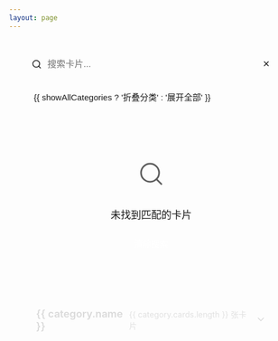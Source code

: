 ```yaml
---
layout: page
---
```


<script setup>
import { ref, onMounted, computed } from 'vue'
import cardsData from './cards-data.json'

const categories = ref([])
const expandedCategories = ref({})
const searchQuery = ref('')
const showAllCategories = ref(false)

const filteredCategories = computed(() => {
  if (!searchQuery.value.trim()) return categories.value
  
  return categories.value.map(category => {
    const filteredCards = category.cards.filter(card => 
      card.title.toLowerCase().includes(searchQuery.value.toLowerCase()) ||
      card.description.toLowerCase().includes(searchQuery.value.toLowerCase()) ||
      (card.tags && card.tags.some(tag => tag.toLowerCase().includes(searchQuery.value.toLowerCase())))
    )
    
    return {
      ...category,
      cards: filteredCards
    }
  }).filter(category => category.cards.length > 0)
})

onMounted(() => {
  const mergedCategories = cardsData.categories.reduce((acc, curr) => {
    const existingCategory = acc.find(cat => cat.name === curr.name)
    if (existingCategory) {
      existingCategory.cards = [...existingCategory.cards, ...curr.cards]
    } else {
      acc.push({...curr})
    }
    return acc
  }, [])
  
  categories.value = mergedCategories
  mergedCategories.forEach(category => {
    expandedCategories.value[category.name] = false
  })
  
  if (mergedCategories.length > 0) {
    expandedCategories.value[mergedCategories[0].name] = true
  }
})

const toggleCategory = (categoryName) => {
  if (showAllCategories.value) return
  expandedCategories.value[categoryName] = !expandedCategories.value[categoryName]
}

const toggleAllCategories = () => {
  showAllCategories.value = !showAllCategories.value
  
  categories.value.forEach(category => {
    expandedCategories.value[category.name] = showAllCategories.value
  })
}

const clearSearch = () => {
  searchQuery.value = ''
}
</script>

<div class="cards-page">
  <div class="cards-header">
    <div class="search-box">
      <input 
        type="text" 
        v-model="searchQuery" 
        placeholder="搜索卡片..." 
        class="search-input"
      />
      <button 
        v-if="searchQuery" 
        @click="clearSearch" 
        class="clear-search-btn" 
        aria-label="清除搜索"
      >×</button>
      <div class="search-icon">
        <svg xmlns="http://www.w3.org/2000/svg" width="18" height="18" viewBox="0 0 24 24" fill="none" stroke="currentColor" stroke-width="2" stroke-linecap="round" stroke-linejoin="round">
          <circle cx="11" cy="11" r="8"></circle>
          <line x1="21" y1="21" x2="16.65" y2="16.65"></line>
        </svg>
      </div>
    </div>
    <button 
      @click="toggleAllCategories" 
      class="toggle-all-btn"
      :class="{ 'active': showAllCategories }"
    >
      {{ showAllCategories ? '折叠分类' : '展开全部' }}
    </button>
  </div>
  
  <div v-if="filteredCategories.length === 0" class="no-results">
    <svg xmlns="http://www.w3.org/2000/svg" width="48" height="48" viewBox="0 0 24 24" fill="none" stroke="currentColor" stroke-width="1.5" stroke-linecap="round" stroke-linejoin="round">
      <circle cx="11" cy="11" r="8"></circle>
      <line x1="21" y1="21" x2="16.65" y2="16.65"></line>
    </svg>
    <p>未找到匹配的卡片</p>
    <button @click="clearSearch" class="reset-search-btn">清除搜索</button>
  </div>
  
  <div v-else class="categories-container">
    <div v-for="category in filteredCategories" 
        :key="category.id" 
        class="category-section">
      <div class="category-header" 
          @click="toggleCategory(category.name)"
          :class="{ 'expanded': expandedCategories[category.name] }">
        <h2 class="category-title">{{ category.name }}</h2>
        <div class="category-info">
          <span class="card-count">{{ category.cards.length }} 张卡片</span>
          <span v-if="!showAllCategories" class="toggle-icon">
            <svg xmlns="http://www.w3.org/2000/svg" width="20" height="20" viewBox="0 0 24 24" fill="none" stroke="currentColor" stroke-width="2" stroke-linecap="round" stroke-linejoin="round">
              <polyline points="6 9 12 15 18 9"></polyline>
            </svg>
          </span>
        </div>
      </div>
      <div class="cards-wrapper"
          :class="{ 'expanded': expandedCategories[category.name] }">
        <div class="cards-container">
          <a v-for="card in category.cards" 
            :key="card.id" 
            :href="card.link"
            class="card">
            <div class="card-image" v-if="card.image">
              <img :src="card.image" :alt="card.title">
            </div>
            <div class="card-content">
              <h3>{{ card.title }}</h3>
              <p>{{ card.description }}</p>
              <div class="card-tags" v-if="card.tags && card.tags.length">
                <span v-for="tag in card.tags" 
                      :key="tag" 
                      class="tag">{{ tag }}</span>
              </div>
            </div>
          </a>
        </div>
      </div>
    </div>
  </div>
</div>

<style>
/* 滚动条样式 */
html {
  overflow-y: scroll;
  margin-right: 0;
  scrollbar-gutter: stable;
}

html::-webkit-scrollbar {
  width: 8px;
  height: 8px;
}

html::-webkit-scrollbar-track {
  background: var(--vp-c-bg-soft);
  border-radius: 4px;
}

html::-webkit-scrollbar-thumb {
  background: var(--vp-c-brand-dimm);
  border-radius: 4px;
  transition: all 0.3s ease;
}

html::-webkit-scrollbar-thumb:hover {
  background: var(--vp-c-brand);
}

/* 暗色模式下的滚动条样式 */
.dark html::-webkit-scrollbar-track {
  background: rgba(30, 30, 30, 0.6);
}

.dark html::-webkit-scrollbar-thumb {
  background: rgba(100, 100, 100, 0.4);
}

.dark html::-webkit-scrollbar-thumb:hover {
  background: rgba(100, 100, 100, 0.6);
}

/* 整体页面样式 */
.cards-page {
  padding: 24px;
  max-width: 1200px;
  margin: 0 auto;
  min-height: 80vh;
}

/* 页面标题和搜索区域 */
.cards-header {
  display: flex;
  align-items: center;
  justify-content: space-between;
  flex-wrap: wrap;
  margin-bottom: 32px;
  gap: 16px;
}

.search-box {
  position: relative;
  flex: 1;
  max-width: 400px;
}

.search-input {
  width: 100%;
  padding: 12px 40px 12px 44px;
  border-radius: 50px;
  border: 1px solid var(--vp-c-divider);
  background: var(--vp-c-bg-soft);
  color: var(--vp-c-text-1);
  font-size: 16px;
  transition: all 0.3s ease;
}

.search-input:focus {
  outline: none;
  border-color: var(--vp-c-brand);
  box-shadow: 0 0 0 3px var(--vp-c-brand-dimm);
}

.search-icon {
  position: absolute;
  top: 50%;
  left: 16px;
  transform: translateY(-50%);
  color: var(--vp-c-text-2);
}

.clear-search-btn {
  position: absolute;
  top: 50%;
  right: 12px;
  transform: translateY(-50%);
  border: none;
  background: transparent;
  color: var(--vp-c-text-2);
  font-size: 20px;
  cursor: pointer;
  width: 24px;
  height: 24px;
  display: flex;
  align-items: center;
  justify-content: center;
  border-radius: 50%;
  transition: all 0.2s ease;
}

.clear-search-btn:hover {
  background: var(--vp-c-bg-mute);
  color: var(--vp-c-text-1);
}

.toggle-all-btn {
  padding: 10px 20px;
  border-radius: 50px;
  border: 1px solid var(--vp-c-divider);
  background: var(--vp-c-bg-soft);
  color: var(--vp-c-text-1);
  font-size: 15px;
  cursor: pointer;
  transition: all 0.3s ease;
}

.toggle-all-btn:hover {
  background: var(--vp-c-bg-mute);
  border-color: var(--vp-c-brand-dimm);
}

.toggle-all-btn.active {
  background: var(--vp-c-brand-dimm);
  border-color: var(--vp-c-brand-light);
  color: var(--vp-c-brand-dark);
}

/* 无结果提示 */
.no-results {
  display: flex;
  flex-direction: column;
  align-items: center;
  justify-content: center;
  padding: 60px 0;
  color: var(--vp-c-text-2);
  text-align: center;
}

.no-results svg {
  margin-bottom: 16px;
  opacity: 0.7;
}

.no-results p {
  font-size: 18px;
  margin-bottom: 20px;
}

.reset-search-btn {
  padding: 8px 16px;
  border-radius: 4px;
  background: var(--vp-c-brand);
  color: white;
  border: none;
  cursor: pointer;
  font-size: 15px;
  transition: all 0.2s ease;
}

.reset-search-btn:hover {
  background: var(--vp-c-brand-dark);
}

/* 分类容器 */
.categories-container {
  display: flex;
  flex-direction: column;
  gap: 32px;
}

/* 分类标题样式 */
.category-section {
  animation: sectionFadeIn 0.5s ease forwards;
}

.category-header {
  display: flex;
  align-items: center;
  justify-content: space-between;
  cursor: pointer;
  padding: 18px 24px;
  border-radius: 12px;
  background: var(--vp-c-bg-soft);
  border: 1px solid var(--vp-c-divider);
  transition: all 0.3s ease;
  margin: 0;
  position: relative;
  overflow: hidden;
}

.category-header::before {
  content: '';
  position: absolute;
  top: 0;
  left: 0;
  width: 4px;
  height: 100%;
  background: var(--vp-c-brand);
  opacity: 0;
  transition: opacity 0.3s ease;
}

.category-header.expanded::before {
  opacity: 1;
}

.category-title {
  margin: 0;
  font-size: 1.3em;
  font-weight: 600;
  color: var(--vp-c-text-1);
  transition: color 0.3s ease;
}

.category-info {
  display: flex;
  align-items: center;
  gap: 16px;
}

.card-count {
  font-size: 14px;
  color: var(--vp-c-text-2);
  opacity: 0.8;
}

/* 箭头图标 */
.toggle-icon {
  transition: transform 0.3s ease;
}

.category-header.expanded .toggle-icon {
  transform: rotate(180deg);
}

/* 悬浮和展开状态 */
.category-header:hover {
  background: var(--vp-c-bg-mute);
  transform: translateY(-2px);
  box-shadow: 0 4px 12px rgba(0, 0, 0, 0.05);
}

.category-header.expanded {
  background: var(--vp-c-bg-mute);
  border-color: var(--vp-c-brand-dimm);
}

.category-header.expanded .category-title {
  color: var(--vp-c-brand);
}

/* 卡片包装器 */
.cards-wrapper {
  height: 0;
  opacity: 0;
  overflow: hidden;
  transform: translateY(-20px);
  transition: all 0.4s cubic-bezier(0.4, 0, 0.2, 1);
  position: relative;
}

.cards-wrapper.expanded {
  height: auto;
  opacity: 1;
  margin-top: 24px;
  overflow: visible;
  transform: translateY(0);
}

/* 卡片容器 */
.cards-container {
  display: grid;
  grid-template-columns: repeat(auto-fill, minmax(280px, 1fr));
  gap: 24px;
  padding: 8px 0;
}

/* 卡片样式 */
.card {
  background: var(--vp-c-bg-soft);
  border: 1px solid var(--vp-c-divider);
  border-radius: 16px;
  overflow: hidden;
  transition: all 0.3s cubic-bezier(0.25, 0.8, 0.25, 1);
  text-decoration: none;
  display: flex;
  flex-direction: column;
  height: 100%;
  position: relative;
  top: 0;
  box-shadow: 0 1px 3px rgba(0, 0, 0, 0.05);
}

.card:hover {
  transform: translateY(-5px);
  box-shadow: 0 15px 30px rgba(0, 0, 0, 0.1);
  border-color: var(--vp-c-brand-dimm);
  z-index: 1;
}

.card-image {
  width: 100%;
  height: 160px;
  overflow: hidden;
  background: var(--vp-c-bg-alt, var(--vp-c-bg-mute));
  position: relative;
}

.card-image::after {
  content: '';
  position: absolute;
  top: 0;
  left: 0;
  right: 0;
  bottom: 0;
  background: linear-gradient(to bottom, transparent 80%, rgba(0, 0, 0, 0.1));
  opacity: 0;
  transition: opacity 0.3s ease;
}

.card:hover .card-image::after {
  opacity: 1;
}

.card-image img {
  width: 100%;
  height: 100%;
  object-fit: contain;
  padding: 16px;
  transition: transform 0.5s ease;
}

.card:hover .card-image img {
  transform: scale(1.05);
}

.card-content {
  padding: 24px;
  flex: 1;
  display: flex;
  flex-direction: column;
}

.card h3 {
  margin: 0 0 12px 0;
  font-size: 1.2em;
  color: var(--vp-c-text-1);
  font-weight: 600;
  transition: color 0.3s ease;
}

.card:hover h3 {
  color: var(--vp-c-brand);
}

.card p {
  margin: 0 0 16px 0;
  color: var(--vp-c-text-2);
  font-size: 0.95em;
  flex: 1;
  line-height: 1.6;
}

/* 标签样式 */
.card-tags {
  display: flex;
  flex-wrap: wrap;
  gap: 8px;
  margin-top: auto;
}

.tag {
  padding: 4px 10px;
  background: var(--vp-c-brand-dimm);
  color: var(--vp-c-text-1);
  border-radius: 20px;
  font-size: 0.85em;
  font-weight: 500;
  transition: all 0.3s ease;
}

.tag:hover {
  transform: translateY(-2px);
  box-shadow: 0 3px 6px rgba(0, 0, 0, 0.1);
  background: var(--vp-c-brand-light);
}

/* 展开动画 */
@keyframes cardFadeIn {
  from {
    opacity: 0;
    transform: translateY(30px) scale(0.95);
  }
  to {
    opacity: 1;
    transform: translateY(0) scale(1);
  }
}

@keyframes sectionFadeIn {
  from {
    opacity: 0;
    transform: translateY(20px);
  }
  to {
    opacity: 1;
    transform: translateY(0);
  }
}

.cards-wrapper.expanded .card {
  animation: cardFadeIn 0.5s cubic-bezier(0.4, 0, 0.2, 1) forwards;
  opacity: 0;
}

/* 添加错落的动画延迟 */
.cards-wrapper.expanded .card:nth-child(1) { animation-delay: 0.05s; }
.cards-wrapper.expanded .card:nth-child(2) { animation-delay: 0.1s; }
.cards-wrapper.expanded .card:nth-child(3) { animation-delay: 0.15s; }
.cards-wrapper.expanded .card:nth-child(4) { animation-delay: 0.2s; }
.cards-wrapper.expanded .card:nth-child(5) { animation-delay: 0.25s; }
.cards-wrapper.expanded .card:nth-child(n+6) { animation-delay: 0.3s; }

/* 暗色模式 */
.dark .card {
  background: var(--vp-c-bg-soft);
  box-shadow: 0 2px 8px rgba(0, 0, 0, 0.2);
}

.dark .category-header {
  background: var(--vp-c-bg-soft);
}

.dark .card:hover {
  box-shadow: 0 15px 30px rgba(0, 0, 0, 0.3);
}

/* 响应式布局 */
@media (max-width: 960px) {
  .cards-header {
    flex-direction: column;
    align-items: flex-start;
  }
  
  .search-box {
    max-width: 100%;
    width: 100%;
  }
  
  .cards-container {
    grid-template-columns: repeat(auto-fill, minmax(240px, 1fr));
    gap: 20px;
  }
}

@media (max-width: 640px) {
  .cards-page {
    padding: 16px;
  }
  
  .cards-container {
    grid-template-columns: 1fr;
    gap: 16px;
  }
  
  .card-image {
    height: 140px;
  }
  
  .card-content {
    padding: 16px;
  }
  
  .toggle-all-btn {
    width: 100%;
  }
}
</style>
